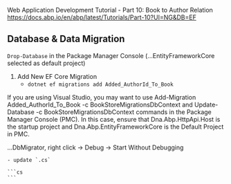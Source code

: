 Web Application Development Tutorial - Part 10: Book to Author Relation
https://docs.abp.io/en/abp/latest/Tutorials/Part-10?UI=NG&DB=EF

## Database & Data Migration
`Drop-Database` in the Package Manager Console (...EntityFrameworkCore selected as default project)

1. Add New EF Core Migration
    - `dotnet ef migrations add Added_AuthorId_To_Book`


If you are using Visual Studio, you may want to use Add-Migration Added_AuthorId_To_Book -c BookStoreMigrationsDbContext and Update-Database -c BookStoreMigrationsDbContext commands in the Package Manager Console (PMC). In this case, ensure that Dna.Abp.HttpApi.Host is the startup project and Dna.Abp.EntityFrameworkCore is the Default Project in PMC.

...DbMigrator, right click -> Debug -> Start Without Debugging

    - update `.cs`

    ```cs
    ```